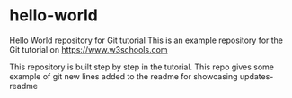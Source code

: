 # hello-world
Hello World repository for Git tutorial
This is an example repository for the Git tutorial on https://www.w3schools.com

This repository is built step by step in the tutorial.
This repo gives some example of git 
new lines added to the readme for showcasing updates-readme

